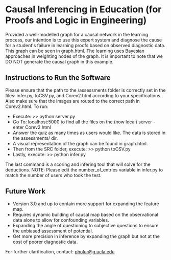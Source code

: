 # Causal Inferencing in Education (for Proofs and Logic in Engineering)

Provided a well-modelled graph for a causal network in the learning process, our intention is to use this expert system and diagnose the cause for a student's failure in learning proofs based on observed diagnostic data. This graph can be seen in graph.html. The learning uses Bayesian approaches in weighting nodes of the graph. It is important to note that we DO NOT generate the causal graph in this example.

## Instructions to Run the Software

Please ensure that the path to the /assessments folder is correctly set in the files: infer.py, toCSV.py, and Corev2.html according to your specifications. Also make sure that the images are routed to the correct path in Corev2.html. To run:
* Execute: >> python server.py
* Go To: localhost:5000 to find all the files on the (now local) server - enter Corev2.html
* Answer the quiz as many times as users would like. The data is stored in the assessments/ dir.
* A visual representation of the graph can be found in graph.html.
* Then from the SRC folder, execute: >> python toCSV.py
* Lastly, execute: >> python infer.py

The last command is a scoring and infering tool that will solve for the deductions. NOTE: Please edit the number_of_entries variable in infer.py to match the number of users who took the test.

## Future Work

* Version 3.0 and up to contain more support for expanding the feature map.
* Requires dynamic building of causal map based on the observational data alone to allow for confounding variables.
* Expanding the angle of questioning to subjective questions to ensure the unbiased assessment of potential.
* Get more precision in inference by expanding the graph but not at the cost of poorer diagnostic data.

For further clarification, contact: pholur@g.ucla.edu

